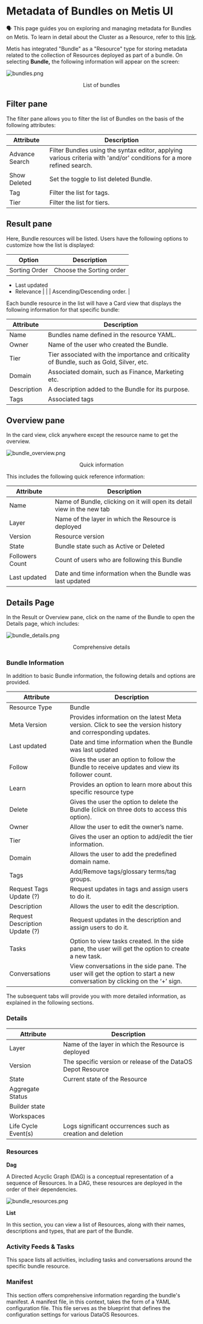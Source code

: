 # Metadata of Bundles on Metis UI
<aside class="callout">
🗣 This page guides you on exploring and managing metadata for Bundles on Metis. To learn in detail about the Cluster as a Resource, refer to this <a href="/resources/">link</a>.
</aside>

Metis has integrated "Bundle" as a "Resource" type for storing metadata related to the collection of Resources deployed as part of a bundle. On selecting **Bundle,** the following information will appear on the screen:

![bundles.png](metis_resources_bundles/bundles.png)
<figcaption align = "center"> List of bundles </figcaption>

## Filter pane

The filter pane allows you to filter the list of Bundles on the basis of the following attributes:

| Attribute | Description |
| --- | --- |
| Advance Search | Filter Bundles using the syntax editor, applying various criteria with 'and/or' conditions for a more refined search. |
| Show Deleted | Set the toggle to list deleted Bundle. |
| Tag | Filter the list for tags. |
| Tier | Filter the list for tiers. |

## Result pane

Here, Bundle resources will be listed. Users have the following options to customize how the list is displayed:

| Option | Description |
| --- | --- |
| Sorting Order | Choose the Sorting order
- Last updated
- Relevance |
|  | Ascending/Descending order. |

Each bundle resource in the list will have a Card view that displays the following information for that specific bundle:

| Attribute | Description |
| --- | --- |
| Name | Bundles name defined in the resource YAML. |
| Owner | Name of the user who created the Bundle. |
| Tier | Tier associated with the importance and criticality of Bundle, such as Gold, Silver, etc. |
| Domain | Associated domain, such as Finance, Marketing etc. |
| Description | A description added to the Bundle for its purpose. |
| Tags | Associated tags |

## Overview pane

In the card view, click anywhere except the resource name to get the overview.

![bundle_overview.png](metis_resources_bundles/bundle_overview.png)
<figcaption align = "center"> Quick information  </figcaption>

This includes the following quick reference information:

| Attribute | Description |
| --- | --- |
| Name | Name of Bundle, clicking on it will open its detail view in the new tab |
| Layer | Name of the layer in which the Resource is deployed |
| Version | Resource version |
| State | Bundle state such as Active or Deleted |
| Followers Count | Count of users who are following this Bundle |
| Last updated | Date and time information when the Bundle was last updated  |

## Details Page

In the Result or Overview pane, click on the name of the Bundle to open the Details page, which includes:

![bundle_details.png](metis_resources_bundles/bundle_details.png)
<figcaption align = "center"> Comprehensive details  </figcaption>

### **Bundle Information**

In addition to basic Bundle information, the following details and options are provided.

| Attribute | Description |
| --- | --- |
| Resource Type | Bundle |
| Meta Version | Provides information on the latest Meta version. Click to see the version history and corresponding updates.  |
| Last updated | Date and time information when the Bundle was last updated  |
| Follow | Gives the user an option to follow the Bundle to receive updates and view its follower count. |
| Learn | Provides an option to learn more about this specific resource type |
| Delete | Gives the user the option to delete the Bundle (click on three dots to access this option). |
| Owner | Allow the user to edit the owner’s name. |
| Tier | Gives the user an option to add/edit the tier information. |
| Domain | Allows the user to add the predefined domain name. |
| Tags | Add/Remove tags/glossary terms/tag groups. |
| Request Tags Update (?) | Request updates in tags and assign users to do it. |
| Description | Allows the user to edit the description. |
| Request Description Update (?) | Request updates in the description and assign users to do it. |
| Tasks | Option to view tasks created. In the side pane, the user will get the option to create a new task. |
| Conversations | View conversations in the side pane. The user will get the option to start a new conversation by clicking on the ‘+’ sign. |

The subsequent tabs will provide you with more detailed information, as explained in the following sections.

### **Details**

| Attribute | Description |
| --- | --- |
| Layer | Name of the layer in which the Resource is deployed |
| Version | The specific version or release of the DataOS Depot Resource |
| State | Current state of the Resource |
| Aggregate Status |  |
| Builder state |  |
| Workspaces |  |
| Life Cycle Event(s) | Logs significant occurrences such as creation and deletion |

### **Resources**
**Dag**

A Directed Acyclic Graph (DAG) is a conceptual representation of a sequence of Resources. In a DAG, these resources are deployed in the order of their dependencies.

![bundle_resources.png](metis_resources_bundles/bundle_resources.png)

**List**

In this section, you can view a list of Resources, along with their names, descriptions and types, that are part of the Bundle.

### **Activity Feeds & Tasks**

This space lists all activities, including tasks and conversations around the specific bundle resource.

### **Manifest**

This section offers comprehensive information regarding the bundle's manifest. A manifest file, in this context, takes the form of a YAML configuration file. This file serves as the blueprint that defines the configuration settings for various DataOS Resources.